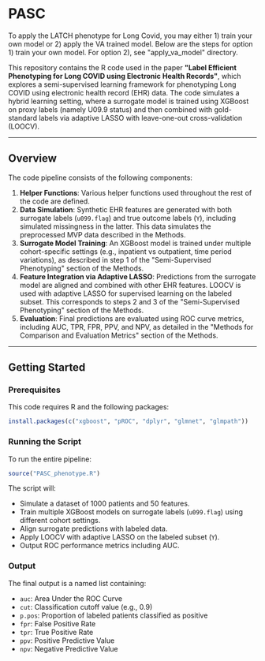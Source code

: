 # PASC

To apply the LATCH phenotype for Long Covid, you may either 1) train your own model or 2) apply the VA trained model. Below are the steps for option 1) train your own model. For option 2), see "apply_va_model" directory. 

This repository contains the R code used in the paper **"Label Efficient Phenotyping for Long COVID using Electronic Health Records"**, which explores a semi-supervised learning framework for phenotyping Long COVID using electronic health record (EHR) data. The code simulates a hybrid learning setting, where a surrogate model is trained using XGBoost on proxy labels (namely U09.9 status) and then combined with gold-standard labels via adaptive LASSO with leave-one-out cross-validation (LOOCV).

---

## Overview

The code pipeline consists of the following components:

1. **Helper Functions**: Various helper functions used throughout the rest of the code are defined. 
2. **Data Simulation**: Synthetic EHR features are generated with both surrogate labels (`u099.flag`) and true outcome labels (`Y`), including simulated missingness in the latter. This data simulates the preprocessed MVP data described in the Methods. 
3. **Surrogate Model Training**: An XGBoost model is trained under multiple cohort-specific settings (e.g., inpatient vs outpatient, time period variations), as described in step 1 of the "Semi-Supervised Phenotyping" section of the Methods. 
4. **Feature Integration via Adaptive LASSO**: Predictions from the surrogate model are aligned and combined with other EHR features. LOOCV is used with adaptive LASSO for supervised learning on the labeled subset. This corresponds to steps 2 and 3 of the "Semi-Supervised Phenotyping" section of the Methods.
5. **Evaluation**: Final predictions are evaluated using ROC curve metrics, including AUC, TPR, FPR, PPV, and NPV, as detailed in the "Methods for Comparison and Evaluation Metrics" section of the Methods. 

---

## Getting Started

### Prerequisites

This code requires R and the following packages:

```r
install.packages(c("xgboost", "pROC", "dplyr", "glmnet", "glmpath"))
```

### Running the Script

To run the entire pipeline:
```r
source("PASC_phenotype.R")
```

The script will:
- Simulate a dataset of 1000 patients and 50 features.
- Train multiple XGBoost models on surrogate labels (`u099.flag`) using different cohort settings.
- Align surrogate predictions with labeled data.
- Apply LOOCV with adaptive LASSO on the labeled subset (`Y`).
- Output ROC performance metrics including AUC.

### Output
The final output is a named list containing:

- `auc`: Area Under the ROC Curve
- `cut`: Classification cutoff value (e.g., 0.9)
- `p.pos`: Proportion of labeled patients classified as positive
- `fpr`: False Positive Rate
- `tpr`: True Positive Rate
- `ppv`: Positive Predictive Value
- `npv`: Negative Predictive Value
